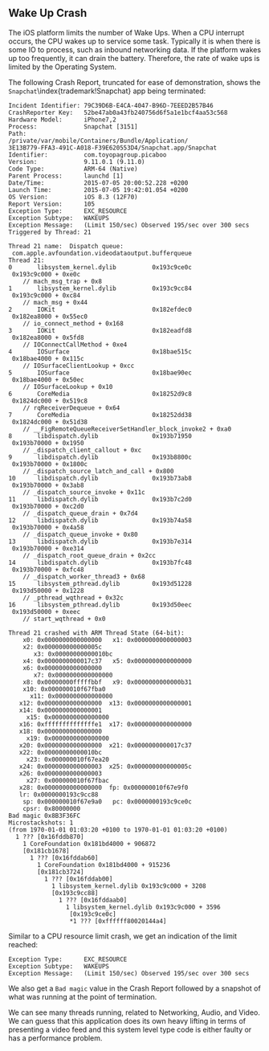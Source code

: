 ## Wake Up Crash

The iOS platform limits the number of Wake Ups.  When a CPU interrupt occurs, the CPU wakes up to service some task.  Typically it is when there is some IO to process, such as inbound networking data.  If the platform wakes up too frequently, it can drain the battery.  Therefore, the rate of wake ups is limited by the Operating System.

The following Crash Report, truncated for ease of demonstration, shows the `Snapchat`\index{trademark!Snapchat} app being terminated:

```
Incident Identifier: 79C39D6B-E4CA-4047-B96D-7EEED2B57B46
CrashReporter Key:   52be47ab0a43fb240756d6f5a1e1bcf4aa53c568
Hardware Model:      iPhone7,2
Process:             Snapchat [3151]
Path:                /private/var/mobile/Containers/Bundle/Application/
3E13B779-FFA3-491C-A018-F39E620553D4/Snapchat.app/Snapchat
Identifier:          com.toyopagroup.picaboo
Version:             9.11.0.1 (9.11.0)
Code Type:           ARM-64 (Native)
Parent Process:      launchd [1]
Date/Time:           2015-07-05 20:00:52.228 +0200
Launch Time:         2015-07-05 19:42:01.054 +0200
OS Version:          iOS 8.3 (12F70)
Report Version:      105
Exception Type:      EXC_RESOURCE
Exception Subtype:   WAKEUPS
Exception Message:   (Limit 150/sec) Observed 195/sec over 300 secs
Triggered by Thread: 21

Thread 21 name:  Dispatch queue:
 com.apple.avfoundation.videodataoutput.bufferqueue
Thread 21:
0       libsystem_kernel.dylib        	0x193c9ce0c
 0x193c9c000 + 0xe0c
 	// mach_msg_trap + 0x8
1       libsystem_kernel.dylib        	0x193c9cc84
 0x193c9c000 + 0xc84
 	// mach_msg + 0x44
2       IOKit                         	0x182efdec0
 0x182ea8000 + 0x55ec0
	// io_connect_method + 0x168
3       IOKit                         	0x182eadfd8
 0x182ea8000 + 0x5fd8
	// IOConnectCallMethod + 0xe4
4       IOSurface                     	0x18bae515c
 0x18bae4000 + 0x115c
	// IOSurfaceClientLookup + 0xcc
5       IOSurface                     	0x18bae90ec
 0x18bae4000 + 0x50ec
	// IOSurfaceLookup + 0x10
6       CoreMedia                     	0x18252d9c8
 0x1824dc000 + 0x519c8
	// rqReceiverDequeue + 0x64
7       CoreMedia                     	0x18252dd38
 0x1824dc000 + 0x51d38
	// __FigRemoteQueueReceiverSetHandler_block_invoke2 + 0xa0
8       libdispatch.dylib             	0x193b71950
 0x193b70000 + 0x1950
	// _dispatch_client_callout + 0xc
9       libdispatch.dylib             	0x193b8800c
 0x193b70000 + 0x1800c
	// _dispatch_source_latch_and_call + 0x800
10      libdispatch.dylib             	0x193b73ab8
 0x193b70000 + 0x3ab8
	// _dispatch_source_invoke + 0x11c
11      libdispatch.dylib             	0x193b7c2d0
 0x193b70000 + 0xc2d0
	// _dispatch_queue_drain + 0x7d4
12      libdispatch.dylib             	0x193b74a58
 0x193b70000 + 0x4a58
	// _dispatch_queue_invoke + 0x80
13      libdispatch.dylib             	0x193b7e314
 0x193b70000 + 0xe314
	// _dispatch_root_queue_drain + 0x2cc
14      libdispatch.dylib             	0x193b7fc48
 0x193b70000 + 0xfc48
	// _dispatch_worker_thread3 + 0x68
15      libsystem_pthread.dylib       	0x193d51228
 0x193d50000 + 0x1228
	// _pthread_wqthread + 0x32c
16      libsystem_pthread.dylib       	0x193d50eec
 0x193d50000 + 0xeec
 	// start_wqthread + 0x0

Thread 21 crashed with ARM Thread State (64-bit):
    x0: 0x0000000000000000   x1: 0x0000000000000003   
    x2: 0x000000000000005c
       x3: 0x00000000000010bc
    x4: 0x0000000000017c37   x5: 0x0000000000000000   
    x6: 0x0000000000000000
       x7: 0x0000000000000000
    x8: 0x00000000fffffbbf   x9: 0x0000000000000b31  
    x10: 0x000000010f67fba0
      x11: 0x0000000000000000
   x12: 0x0000000000000000  x13: 0x0000000000000001  
   x14: 0x0000000000000001
     x15: 0x0000000000000000
   x16: 0xffffffffffffffe1  x17: 0x0000000000000000  
   x18: 0x0000000000000000
     x19: 0x0000000000000000
   x20: 0x0000000000000000  x21: 0x0000000000017c37  
   x22: 0x00000000000010bc
     x23: 0x000000010f67ea20
   x24: 0x0000000000000003  x25: 0x000000000000005c  
   x26: 0x0000000000000003
     x27: 0x000000010f67fbac
   x28: 0x0000000000000000  fp: 0x000000010f67e9f0   
   lr: 0x0000000193c9cc88
    sp: 0x000000010f67e9a0   pc: 0x0000000193c9ce0c
    cpsr: 0x80000000
Bad magic 0x8B3F36FC
Microstackshots: 1
(from 1970-01-01 01:03:20 +0100 to 1970-01-01 01:03:20 +0100)
  1 ??? [0x16fddb870]
    1 CoreFoundation 0x181bd4000 + 906872
    [0x181cb1678]
      1 ??? [0x16fddab60]
        1 CoreFoundation 0x181bd4000 + 915236
        [0x181cb3724]
          1 ??? [0x16fddab00]
            1 libsystem_kernel.dylib 0x193c9c000 + 3208
            [0x193c9cc88]
              1 ??? [0x16fddaab0]
                1 libsystem_kernel.dylib 0x193c9c000 + 3596
                 [0x193c9ce0c]
                 *1 ??? [0xffffff80020144a4]
```

Similar to a CPU resource limit crash, we get an indication of the limit reached:
```
Exception Type:      EXC_RESOURCE
Exception Subtype:   WAKEUPS
Exception Message:   (Limit 150/sec) Observed 195/sec over 300 secs
```

We also get a `Bad magic` value in the Crash Report followed by a snapshot of what was running at the point of termination.

We can see many threads running, related to Networking, Audio, and Video.  We can guess that this application does its own heavy lifting in terms of presenting a video feed and this system level type code is either faulty or has a performance problem.
